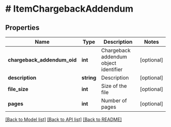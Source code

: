 # # ItemChargebackAddendum

## Properties

Name | Type | Description | Notes
------------ | ------------- | ------------- | -------------
**chargeback_addendum_oid** | **int** | Chargeback addendum object identifier | [optional]
**description** | **string** | Description | [optional]
**file_size** | **int** | Size of the file | [optional]
**pages** | **int** | Number of pages | [optional]

[[Back to Model list]](../../README.md#models) [[Back to API list]](../../README.md#endpoints) [[Back to README]](../../README.md)
